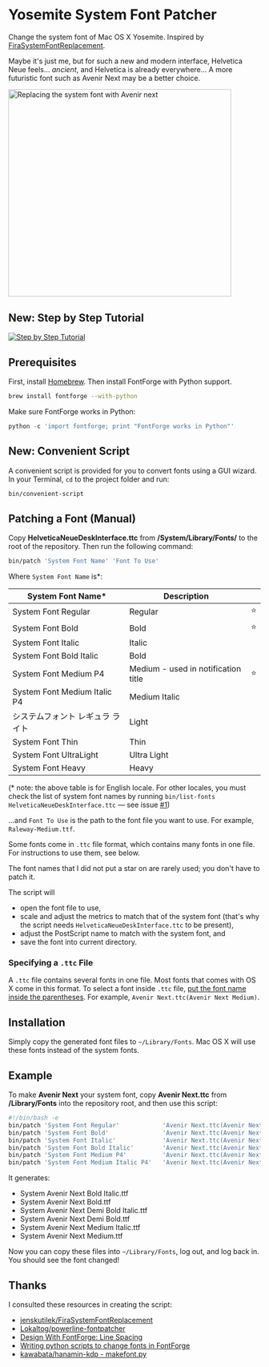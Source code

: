 Yosemite System Font Patcher
============================

Change the system font of Mac OS X Yosemite.
Inspired by [FiraSystemFontReplacement](https://github.com/jenskutilek/FiraSystemFontReplacement).

Maybe it's just me, but for such a new and modern interface, Helvetica Neue feels… _ancient_,
and Helvetica is already everywhere…
A more futuristic font such as Avenir Next may be a better choice.

<img src="http://i.imgur.com/I84LhWq.png" width="444.5" height="414.5" alt="Replacing the system font with Avenir next">


New: Step by Step Tutorial
--------------------------

[![Step by Step Tutorial](https://svg-buttons.herokuapp.com/button/plain.svg?button_width=440&text=Step+By+Step+Tutorial)](https://github.com/dtinth/YosemiteSystemFontPatcher/wiki/Step-by-Step-Guide)


Prerequisites
-------------

First, install [Homebrew](http://brew.sh/). Then install FontForge with Python support.

```bash
brew install fontforge --with-python
```

Make sure FontForge works in Python:

```python
python -c 'import fontforge; print "FontForge works in Python"'
```


New: Convenient Script
----------------------

A convenient script is provided for you to convert fonts using a GUI wizard. In your Terminal, `cd` to the project folder and run:

```bash
bin/convenient-script
```


Patching a Font (Manual)
---------------

Copy __HelveticaNeueDeskInterface.ttc__ from __/System/Library/Fonts/__ to the root of the repository. Then run the following command:

```bash
bin/patch 'System Font Name' 'Font To Use'
```

Where `System Font Name` is\*:

| System Font Name\* | Description | &nbsp; |
| ---------------- | ----------- | ------ |
| System Font Regular | Regular | :star: |
| System Font Bold | Bold | :star: |
| System Font Italic | Italic | &nbsp; |
| System Font Bold Italic | Bold | &nbsp; |
| System Font Medium P4 | Medium - used in notification title | :star: |
| System Font Medium Italic P4 | Medium Italic | &nbsp; |
| システムフォント レギュラ ライト | Light | &nbsp; |
| System Font Thin | Thin | &nbsp; |
| System Font UltraLight | Ultra Light | &nbsp; |
| System Font Heavy | Heavy | &nbsp; |

(\* note: the above table is for English locale. For other locales, you must check the list of system font names by running `bin/list-fonts HelveticaNeueDeskInterface.ttc` — see issue [#1](https://github.com/dtinth/YosemiteSystemFontPatcher/issues/1))

...and `Font To Use` is the path to the font file you want to use.
For example, `Raleway-Medium.ttf`.

Some fonts come in `.ttc` file format, which contains many fonts in one file. For instructions to use them, see below.

The font names that I did not put a star on are rarely used; you don't have to patch it.

The script will

* open the font file to use,
* scale and adjust the metrics to match that of the system font (that's why the script needs `HelveticaNeueDeskInterface.ttc` to be present),
* adjust the PostScript name to match with the system font, and
* save the font into current directory.


### Specifying a `.ttc` File

A `.ttc` file contains several fonts in one file.
Most fonts that comes with OS X come in this format.
To select a font inside `.ttc` file, [put the font name inside the parentheses](http://fontforge.org/cliargs.html).
For example, `Avenir Next.ttc(Avenir Next Medium)`.


Installation
------------

Simply copy the generated font files to `~/Library/Fonts`.
Mac OS X will use these fonts instead of the system fonts.


Example
-------

To make __Avenir Next__ your system font, copy __Avenir Next.ttc__ from __/Library/Fonts__ into the repository root, and then use this script:

```bash
#!/bin/bash -e
bin/patch 'System Font Regular'            'Avenir Next.ttc(Avenir Next Medium)'
bin/patch 'System Font Bold'               'Avenir Next.ttc(Avenir Next Bold)'
bin/patch 'System Font Italic'             'Avenir Next.ttc(Avenir Next Medium Italic)'
bin/patch 'System Font Bold Italic'        'Avenir Next.ttc(Avenir Next Bold Italic)'
bin/patch 'System Font Medium P4'          'Avenir Next.ttc(Avenir Next Demi Bold)'
bin/patch 'System Font Medium Italic P4'   'Avenir Next.ttc(Avenir Next Demi Bold Italic)'
```

It generates:

- System Avenir Next Bold Italic.ttf
- System Avenir Next Bold.ttf
- System Avenir Next Demi Bold Italic.ttf
- System Avenir Next Demi Bold.ttf
- System Avenir Next Medium Italic.ttf
- System Avenir Next Medium.ttf


Now you can copy these files into `~/Library/Fonts`, log out, and log back in. You should see the font changed!

Thanks
------

I consulted these resources in creating the script:

- [jenskutilek/FiraSystemFontReplacement](https://github.com/jenskutilek/FiraSystemFontReplacement)
- [Lokaltog/powerline-fontpatcher](https://github.com/Lokaltog/powerline-fontpatcher)
- [Design With FontForge: Line Spacing](http://designwithfontforge.com/en-US/Line_Spacing.html)
- [Writing python scripts to change fonts in FontForge](http://fontforge.org/python.html)
- [kawabata/hanamin-kdp - makefont.py](https://github.com/kawabata/hanamin-kdp/blob/master/makefont.py)
